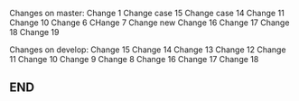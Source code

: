Changes on master:
Change 1
Change case 15
Change case 14
Change 11
Change 10
Change 6
CHange 7
Change new
Change 16
Change 17
Change 18
Change 19

Changes on develop:
Change 15
Change 14
Change 13
Change 12
Change 11
Change 10
Change 9
Change 8
Change 16
Change 17
Change 18

## END ##